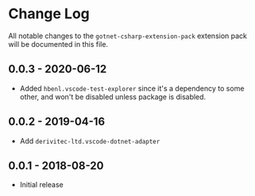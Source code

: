 # Change Log
All notable changes to the `gotnet-csharp-extension-pack` extension pack will be documented in this file.

## 0.0.3 - 2020-06-12

- Added `hbenl.vscode-test-explorer` since it's a dependency to some other, and won't be disabled unless package is disabled.

## 0.0.2 - 2019-04-16

- Add `derivitec-ltd.vscode-dotnet-adapter`

## 0.0.1 - 2018-08-20
- Initial release
